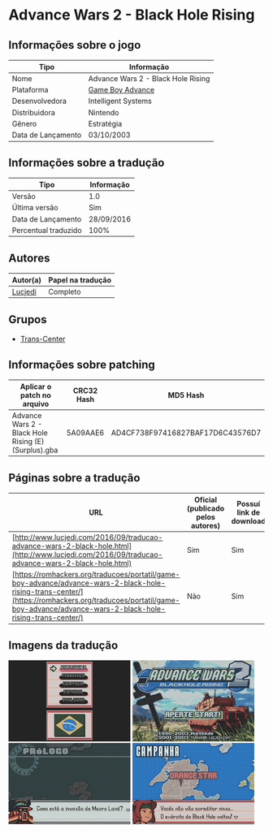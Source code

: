 # Advance Wars 2 - Black Hole Rising

## Informações sobre o jogo

| Tipo | Informação |
| ----------- | ----------- |
| Nome | Advance Wars 2 \- Black Hole Rising |
| Plataforma | [Game Boy Advance](../) |
| Desenvolvedora | Intelligent Systems |
| Distribuidora | Nintendo |
| Gênero | Estratégia |
| Data de Lançamento | 03/10/2003 |

## Informações sobre a tradução

| Tipo | Informação |
| ----------- | ----------- |
| Versão | 1\.0 |
| Última versão | Sim |
| Data de Lançamento | 28/09/2016 |
| Percentual traduzido | 100% |

## Autores

| Autor(a) | Papel na tradução |
| ----------- | ----------- |
| [Lucjedi](../../../autores/lucjedi/) | Completo |

## Grupos

* [Trans\-Center](../../../grupos/trans-center/)

## Informações sobre patching

| Aplicar o patch no arquivo | CRC32 Hash | MD5 Hash |
| ----------- | ----------- | ----------- |
| Advance Wars 2 \- Black Hole Rising \(E\)\(Surplus\)\.gba | 5A09AAE6 | AD4CF738F97416827BAF17D6C43576D7 |

## Páginas sobre a tradução

| URL | Oficial (publicado pelos autores) | Possuí link de download |
| ----------- | ----------- | ----------- |
| [http://www.lucjedi.com/2016/09/traducao-advance-wars-2-black-hole.html](http://www.lucjedi.com/2016/09/traducao-advance-wars-2-black-hole.html) | Sim | Sim |
| [https://romhackers.org/traducoes/portatil/game-boy-advance/advance-wars-2-black-hole-rising-trans-center/](https://romhackers.org/traducoes/portatil/game-boy-advance/advance-wars-2-black-hole-rising-trans-center/) | Não | Sim |

## Imagens da tradução

![Imagem de exemplo da tradução 1](1.png)
![Imagem de exemplo da tradução 2](2.png)
![Imagem de exemplo da tradução 3](3.png)
![Imagem de exemplo da tradução 4](4.png)